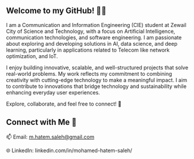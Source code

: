 ## Welcome to my GitHub! 👨‍💻

I am a Communication and Information Engineering (CIE) student at Zewail City of Science and Technology, with a focus on Artificial Intelligence, communication technologies, and software engineering. I am passionate about exploring and developing solutions in AI, data science, and deep learning, particularly in applications related to Telecom like network optimization, and IoT.  

I enjoy building innovative, scalable, and well-structured projects that solve real-world problems. My work reflects my commitment to combining creativity with cutting-edge technology to make a meaningful impact. I aim to contribute to innovations that bridge technology and sustainability while enhancing everyday user experiences.

Explore, collaborate, and feel free to connect! 🌟

## Connect with Me 💬

📫 Email: m.hatem.saleh@gmail.com 

🌐 LinkedIn: linkedin.com/in/mohamed-hatem-saleh/

<!--
**mohamed-hatem-saleh/mohamed-hatem-saleh** is a ✨ _special_ ✨ repository because its `README.md` (this file) appears on your GitHub profile.

Here are some ideas to get you started:

- 🔭 I’m currently working on ...
- 🌱 I’m currently learning ...
- 👯 I’m looking to collaborate on ...
- 🤔 I’m looking for help with ...
- 💬 Ask me about ...
- 📫 How to reach me: ...
- 😄 Pronouns: ...
- ⚡ Fun fact: ...
-->

